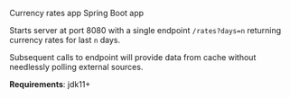 Currency rates app Spring Boot app

Starts server at port 8080 with a single endpoint `/rates?days=n` returning currency rates for last `n` days.

Subsequent calls to endpoint will provide data from cache without needlessly polling external sources. 

**Requirements**: jdk11+


